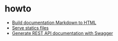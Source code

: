 # howto

- [Build documentation Markdown to HTML]()
- [Serve statics files]()
- [Generate REST API documentation with Swagger]()
